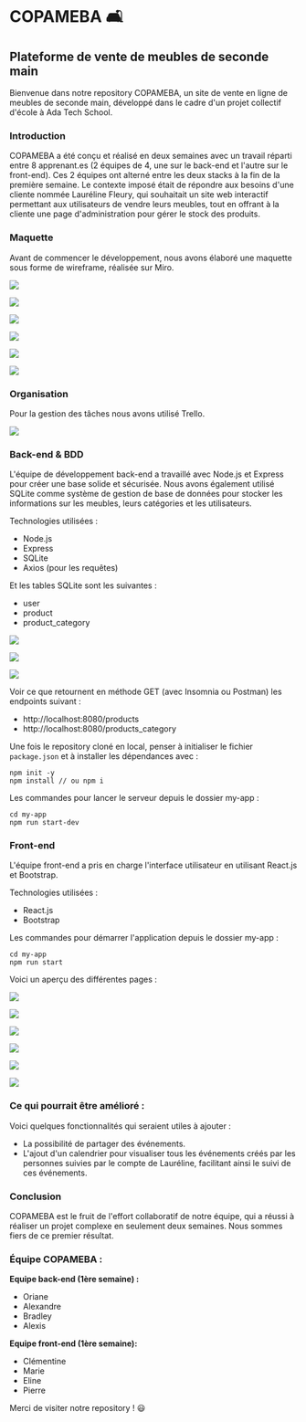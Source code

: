 # COPAMEBA 🛋️

## Plateforme de vente de meubles de seconde main

Bienvenue dans notre repository COPAMEBA, un site de vente en ligne de meubles de seconde main, développé dans le cadre d'un projet collectif d'école à Ada Tech School.

### Introduction

COPAMEBA a été conçu et réalisé en deux semaines avec un travail réparti entre 8 apprenant.es (2 équipes de 4, une sur le back-end et l'autre sur le front-end). Ces 2 équipes ont alterné entre les deux stacks à la fin de la première semaine. Le contexte imposé était de répondre aux besoins d'une cliente nommée Lauréline Fleury, qui souhaitait un site web interactif permettant aux utilisateurs de vendre leurs meubles, tout en offrant à la cliente une page d'administration pour gérer le stock des produits.

### Maquette

Avant de commencer le développement, nous avons élaboré une maquette sous forme de wireframe, réalisée sur Miro.

![](my-app/src/assets/images/maquette1.png)

![](my-app/src/assets/images/maquette2.png)

![](my-app/src/assets/images/maquette3.png)

![](my-app/src/assets/images/maquette4.png)

![](my-app/src/assets/images/maquette5.png)

![](my-app/src/assets/images/maquette6.png)

### Organisation

Pour la gestion des tâches nous avons utilisé Trello.

![](my-app/src/assets/images/trello.png)

### Back-end & BDD

L'équipe de développement back-end a travaillé avec Node.js et Express pour créer une base solide et sécurisée. Nous avons également utilisé SQLite comme système de gestion de base de données pour stocker les informations sur les meubles, leurs catégories et les utilisateurs.

Technologies utilisées :

- Node.js
- Express
- SQLite
- Axios (pour les requêtes)

Et les tables SQLite sont les suivantes :

- user
- product
- product_category

![](my-app/src/assets/images/table1.png)

![](my-app/src/assets/images/table2.png)

![](my-app/src/assets/images/table3.png)

Voir ce que retournent en méthode GET (avec Insomnia ou Postman) les endpoints suivant :

- http://localhost:8080/products
- http://localhost:8080/products_category

Une fois le repository cloné en local, penser à initialiser le fichier `package.json` et à installer les dépendances avec :

```
npm init -y
npm install // ou npm i
```

Les commandes pour lancer le serveur depuis le dossier my-app :

```
cd my-app
npm run start-dev
```

### Front-end

L'équipe front-end a pris en charge l'interface utilisateur en utilisant React.js et Bootstrap.

Technologies utilisées :

- React.js
- Bootstrap

Les commandes pour démarrer l'application depuis le dossier my-app :

```
cd my-app
npm run start
```

Voici un aperçu des différentes pages :

![](my-app/src/assets/images/site1.png)

![](my-app/src/assets/images/site2.png)

![](my-app/src/assets/images/site3.png)

![](my-app/src/assets/images/site4.png)

![](my-app/src/assets/images/site5.png)

![](my-app/src/assets/images/site6.png)

### Ce qui pourrait être amélioré :

Voici quelques fonctionnalités qui seraient utiles à ajouter :

- La possibilité de partager des événements.
- L'ajout d'un calendrier pour visualiser tous les événements créés par les personnes suivies par le compte de Lauréline, facilitant ainsi le suivi de ces événements.

### Conclusion

COPAMEBA est le fruit de l'effort collaboratif de notre équipe, qui a réussi à réaliser un projet complexe en seulement deux semaines. Nous sommes fiers de ce premier résultat.

### Équipe COPAMEBA :

**Equipe back-end (1ère semaine) :**

- Oriane
- Alexandre
- Bradley
- Alexis

**Equipe front-end (1ère semaine):**

- Clémentine
- Marie
- Eline
- Pierre

Merci de visiter notre repository ! 😃
